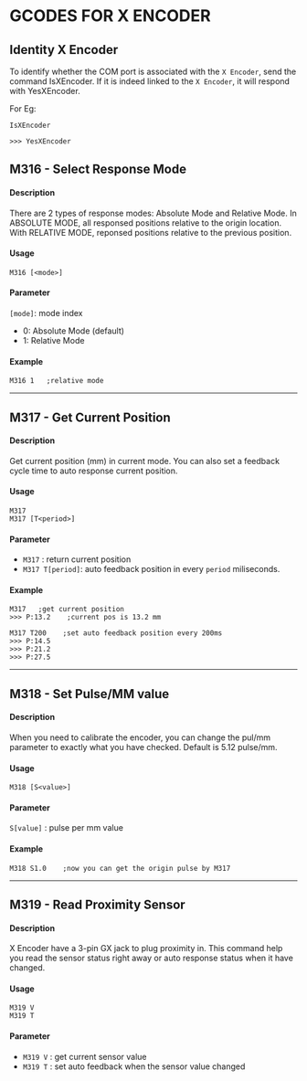 # GCODES FOR X ENCODER

## Identity X Encoder

To identify whether the COM port is associated with the `X Encoder`, send the command IsXEncoder. If it is indeed linked to the `X Encoder`, it will respond with YesXEncoder.

For Eg:

```
IsXEncoder

>>> YesXEncoder
```

## M316 - Select Response Mode

#### Description

There are 2 types of response modes: Absolute Mode and Relative Mode. In ABSOLUTE MODE, all responsed positions relative to the origin location. With RELATIVE MODE, reponsed positions relative to the previous position.

#### Usage

```
M316 [<mode>]
```

#### Parameter

`[mode]`: mode index

* 0: Absolute Mode (default)
* 1: Relative Mode

#### Example

```
M316 1   ;relative mode
```

---


## M317 - Get Current Position

#### Description

Get current position (mm) in current mode. You can also set a feedback cycle time to auto response current position.

#### Usage

```
M317
M317 [T<period>]
```

#### Parameter

* `M317` : return current position
* `M317 T[period]`: auto feedback position in every `period` miliseconds.

#### Example 

```
M317   ;get current position
>>> P:13.2    ;current pos is 13.2 mm

M317 T200    ;set auto feedback position every 200ms
>>> P:14.5
>>> P:21.2
>>> P:27.5

```

---

## M318 - Set Pulse/MM value

#### Description

When you need to calibrate the encoder, you can change the pul/mm parameter to exactly what you have checked. Default is 5.12 pulse/mm.

#### Usage

```
M318 [S<value>]
```

#### Parameter

`S[value]` : pulse per mm value

#### Example

```
M318 S1.0    ;now you can get the origin pulse by M317
```

---

## M319 - Read Proximity Sensor

#### Description

X Encoder have a 3-pin GX jack to plug proximity in. This command help you read the sensor status right away or auto response status when it have changed.

#### Usage

```
M319 V
M319 T
```

#### Parameter

* `M319 V` : get current sensor value
* `M319 T` : set auto feedback when the sensor value changed
